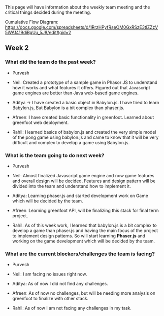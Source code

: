 This page will have information about the weekly team meeting and the critical things decided during the meeting.

Cumulative Flow Diagram: https://docs.google.com/spreadsheets/d/1RrzHPyfRseOM0GxRSzE3tlZZzV5WAf419diBgUu_5J8/edit#gid=2

## Week 2

### What did the team do the past week?
* Purvesh

* Neil: Created a prototype of a sample game in Phasor JS to understand how it works and what features it offers. Figured out that Javascript game engines are better than Java web-based game engines.

* Aditya -> I have created a basic object in Babylon.js. I have tried to learn Babylon.js, But Babylon is a bit complex than phaser.js.

* Afreen: I have created basic functionality in greenfoot. Learned about greenfoot web deployment.  

* Rahil: I learned basics of babylon.js and created the very simple model of the pong game using babylon.js and came to know that it will be very difficult and complex to develop a game using Babylon.js.




### What is the team going to do next week?
* Purvesh

* Neil: Almost finalized Javascript game engine and now game features and overall design will be decided. Features and design pattern will be divided into the team and understand how to implement it.

* Aditya: Learning phaser.js and started development work on Game which will be decided by the team.

* Afreen: Learning greenfoot API, will be finalizing this stack for final term project.

* Rahil: As of this week work, I learned that babylon.js is a bit complex to develop a game than phaser.js and having the main focus of the project to implement design patterns. So will start learning **Phaser.js** and working on the game development which will be decided by the team.



### What are the current blockers/challenges the team is facing?
* Purvesh

* Neil: I am facing no issues right now.

* Aditya: As of now I did not find any challenges. 

* Afreen: As of now no challenges, but will be needing more analysis on greenfoot to finalize with other stack.

* Rahil: As of now I am not facing any challenges in my task.

